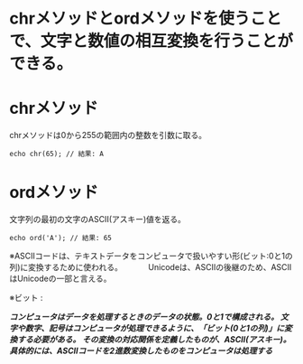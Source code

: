 # chrメソッドとordメソッドを使うことで、文字と数値の相互変換を行うことができる。


# chrメソッド

chrメソッドは0から255の範囲内の整数を引数に取る。

```
echo chr(65); // 結果: A
```


# ordメソッド

文字列の最初の文字のASCII(アスキー)値を返る。

```
echo ord('A'); // 結果: 65
```

※ASCIIコードは、テキストデータをコンピュータで扱いやすい形(ビット:0と1の列)に変換するために使われる。
　　　Unicodeは、ASCIIの後継のため、ASCIIはUnicodeの一部と言える。

※ビット :

***コンピュータはデータを処理するときのデータの状態。0と1で構成される。
文字や数字、記号はコンピュータが処理できるように、「ビット(0と1の列)」に変換する必要がある。
その変換の対応関係を定義したものが、ASCII(アスキー)。
具体的には、ASCIIコードを2進数変換したものをコンピュータは処理する***
